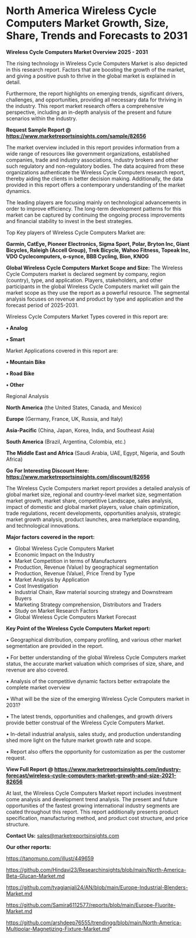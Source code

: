 # North America Wireless Cycle Computers Market Growth, Size, Share, Trends and Forecasts to 2031

<Strong> Wireless Cycle Computers Market Overview 2025 - 2031</strong>

The rising technology in Wireless Cycle Computers Market is also depicted in this research report. Factors that are boosting the growth of the market, and giving a positive push to thrive in the global market is explained in detail.

Furthermore, the report highlights on emerging trends, significant drivers, challenges, and opportunities, providing all necessary data for thriving in the industry. This report market research offers a comprehensive perspective, including an in-depth analysis of the present and future scenarios within the industry.

<strong>Request Sample Report @ <a href=https://www.marketreportsinsights.com/sample/82656>https://www.marketreportsinsights.com/sample/82656</a></strong>

The market overview included in this report provides information from a wide range of resources like government organizations, established companies, trade and industry associations, industry brokers and other such regulatory and non-regulatory bodies. The data acquired from these organizations authenticate the Wireless Cycle Computers research report, thereby aiding the clients in better decision making. Additionally, the data provided in this report offers a contemporary understanding of the market dynamics.

The leading players are focusing mainly on technological advancements in order to improve efficiency. The long-term development patterns for this market can be captured by continuing the ongoing process improvements and financial stability to invest in the best strategies.

Top Key players of Wireless Cycle Computers Market are:

<strong>Garmin, CatEye, Pioneer Electronics, Sigma Sport, Polar, Bryton Inc, Giant Bicycles, Raleigh (Accell Group), Trek Bicycle, Wahoo Fitness, Topeak Inc, VDO Cyclecomputers, o-synce, BBB Cycling, Bion, KNOG</strong>

<strong><b>Global Wireless Cycle Computers Market Scope and Size:</b></strong>
The Wireless Cycle Computers market is declared segment by company, region (country), type, and application. Players, stakeholders, and other participants in the global Wireless Cycle Computers market will gain the market scope as they use the report as a powerful resource. The segmental analysis focuses on revenue and product by type and application and the forecast period of 2025-2031.

Wireless Cycle Computers Market Types covered in this report are:

<strong>• Analog

• Smart</strong>

Market Applications covered in this report are:

<strong>• Mountain Bike

• Road Bike

• Other</strong> 

Regional Analysis

<strong>North America</strong> (the United States, Canada, and Mexico)

<strong>Europe</strong> (Germany, France, UK, Russia, and Italy)

<strong>Asia-Pacific</strong> (China, Japan, Korea, India, and Southeast Asia)

<strong>South America</strong> (Brazil, Argentina, Colombia, etc.)

<strong>The Middle East and Africa</strong> (Saudi Arabia, UAE, Egypt, Nigeria, and South Africa)

<strong>Go For Interesting Discount Here: <a href=https://www.marketreportsinsights.com/discount/82656>https://www.marketreportsinsights.com/discount/82656</a></strong>

The Wireless Cycle Computers market report provides a detailed analysis of global market size, regional and country-level market size, segmentation market growth, market share, competitive Landscape, sales analysis, impact of domestic and global market players, value chain optimization, trade regulations, recent developments, opportunities analysis, strategic market growth analysis, product launches, area marketplace expanding, and technological innovations.

<strong><b>Major factors covered in the report:</b></strong>
<ul>
  <li>Global Wireless Cycle Computers Market </li>
  <li>Economic Impact on the Industry</li>
  <li>Market Competition in terms of Manufacturers</li>
  <li>Production, Revenue (Value) by geographical segmentation</li>
  <li>Production, Revenue (Value), Price Trend by Type</li>
  <li>Market Analysis by Application</li>
  <li>Cost Investigation</li>
  <li>Industrial Chain, Raw material sourcing strategy and Downstream Buyers</li>
  <li>Marketing Strategy comprehension, Distributors and Traders</li>
  <li>Study on Market Research Factors</li>
  <li>Global Wireless Cycle Computers Market Forecast</li>
</ul>

<strong><b>Key Point of the Wireless Cycle Computers Market report:</b></strong>

• Geographical distribution, company profiling, and various other market segmentation are provided in the report.

• For better understanding of the global Wireless Cycle Computers market status, the accurate market valuation which comprises of size, share, and revenue are also covered.

• Analysis of the competitive dynamic factors better extrapolate the complete market overview

• What will be the size of the emerging Wireless Cycle Computers market in 2031?

• The latest trends, opportunities and challenges, and growth drivers provide better construal of the Wireless Cycle Computers Market.

• In-detail industrial analysis, sales study, and production understanding shed more light on the future market growth rate and scope.

• Report also offers the opportunity for customization as per the customer request.

<strong><b>View Full Report @ <a href=https://www.marketreportsinsights.com/industry-forecast/wireless-cycle-computers-market-growth-and-size-2021-82656>https://www.marketreportsinsights.com/industry-forecast/wireless-cycle-computers-market-growth-and-size-2021-82656</a></b></strong>


At last, the Wireless Cycle Computers Market report includes investment come analysis and development trend analysis. The present and future opportunities of the fastest growing international industry segments are coated throughout this report. This report additionally presents product specification, manufacturing method, and product cost structure, and price structure.

<strong>Contact Us:</strong>
sales@marketreportsinsights.com

<strong>Our other reports:</strong>

<a href=https://tanomuno.com/illust/449659>https://tanomuno.com/illust/449659</a>

<a href=https://github.com/Hindavi23/Researchinsights/blob/main/North-America-Beta-Glucan-Market.md>https://github.com/Hindavi23/Researchinsights/blob/main/North-America-Beta-Glucan-Market.md</a>

<a href=https://github.com/tyagianjali24/AN/blob/main/Europe-Industrial-Blenders-Market.md>https://github.com/tyagianjali24/AN/blob/main/Europe-Industrial-Blenders-Market.md</a>

<a href=https://github.com/Samira6112577/reports/blob/main/Europe-Fluorite-Market.md>https://github.com/Samira6112577/reports/blob/main/Europe-Fluorite-Market.md</a>

<a href=https://github.com/arshdeep76555/trendingg/blob/main/North-America-Multipolar-Magnetizing-Fixture-Market.md>https://github.com/arshdeep76555/trendingg/blob/main/North-America-Multipolar-Magnetizing-Fixture-Market.md</a>"
